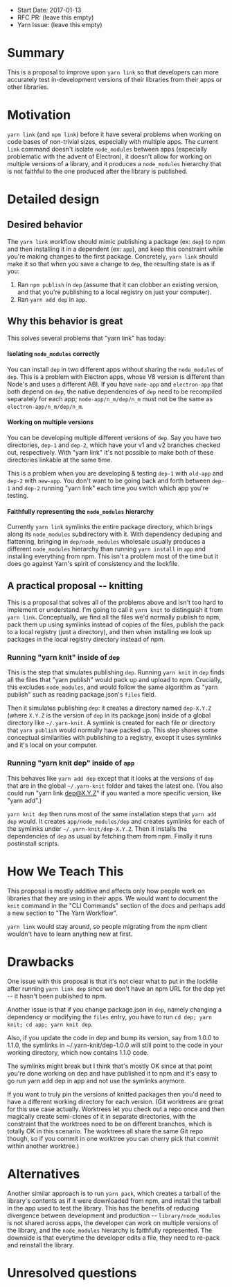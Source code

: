 - Start Date: 2017-01-13
- RFC PR: (leave this empty)
- Yarn Issue: (leave this empty)

# Summary

This is a proposal to improve upon `yarn link` so that developers can more accurately test in-development versions of their libraries from their apps or other libraries.

# Motivation

`yarn link` (and `npm link`) before it have several problems when working on code bases of non-trivial sizes, especially with multiple apps. The current `link` command doesn't isolate `node_modules` between apps (especially problematic with the advent of Electron), it doesn't allow for working on multiple versions of a library, and it produces a `node_modules` hierarchy that is not faithful to the one produced after the library is published.

# Detailed design

## Desired behavior

The `yarn link` workflow should mimic publishing a package (ex: `dep`) to npm and then installing it in a dependent (ex: `app`), and keep this constraint while you're making changes to the first package. Concretely, `yarn link` should make it so that when you save a change to `dep`, the resulting state is as if you:
1. Ran `npm publish` in `dep` (assume that it can clobber an existing version, and that you're publishing to a local registry on just your computer).
2. Ran `yarn add dep` in `app`.

## Why this behavior is great

This solves several problems that "yarn link" has today:

#### Isolating `node_modules` correctly

You can install `dep` in two different apps without sharing the `node_modules` of `dep`. This is a problem with Electron apps, whose V8 version is different than Node's and uses a different ABI. If you have `node-app` and `electron-app` that both depend on `dep`, the native dependencies of `dep` need to be recompiled separately for each app; `node-app/n_m/dep/n_m` must not be the same as `electron-app/n_m/dep/n_m`.

#### Working on multiple versions

You can be developing multiple different versions of `dep`. Say you have two directories, `dep-1` and `dep-2`, which have your v1 and v2 branches checked out, respectively. With "yarn link" it's not possible to make both of these directories linkable at the same time.

This is a problem when you are developing & testing `dep-1` with `old-app` and `dep-2` with `new-app`. You don't want to be going back and forth between `dep-1` and `dep-2` running "yarn link" each time you switch which app you're testing.

#### Faithfully representing the `node_modules` hierarchy

Currently `yarn link` symlinks the entire package directory, which brings along its `node_modules` subdirectory with it. With dependency deduping and flattening, bringing in `dep/node_modules` wholesale usually produces a different `node_modules` hierarchy than running `yarn install` in `app` and installing everything from npm. This isn't a problem most of the time but it does go against Yarn's spirit of consistency and the lockfile.

## A practical proposal -- knitting

This is a proposal that solves all of the problems above and isn't too hard to implement or understand. I'm going to call it `yarn knit` to distinguish it from `yarn link`. Conceptually, we find all the files we'd normally publish to npm, pack them up using symlinks instead of copies of the files, publish the pack to a local registry (just a directory), and then when installing we look up packages in the local registry directory instead of npm.

### Running "yarn knit" inside of `dep`

This is the step that simulates publishing `dep`. Running `yarn knit` in `dep` finds all the files that "yarn publish" would pack up and upload to npm. Crucially, this excludes `node_modules`, and would follow the same algorithm as "yarn publish" such as reading package.json's `files` field.

Then it simulates publishing `dep`: it creates a directory named `dep-X.Y.Z` (where `X.Y.Z` is the version of `dep` in its package.json) inside of a global directory like `~/.yarn-knit`. A symlink is created for each file or directory that `yarn publish` would normally have packed up. This step shares some conceptual similarities with publishing to a registry, except it uses symlinks and it's local on your computer.

### Running "yarn knit dep" inside of `app`

This behaves like `yarn add dep` except that it looks at the versions of `dep` that are in the global `~/.yarn-knit` folder and takes the latest one. (You also could run "yarn link dep@X.Y.Z" if you wanted a more specific version, like "yarn add".)

`yarn knit dep` then runs most of the same installation steps that `yarn add dep` would. It creates `app/node_modules/dep` and creates symlinks for each of the symlinks under `~/.yarn-knit/dep-X.Y.Z`. Then it installs the dependencies of `dep` as usual by fetching them from npm. Finally it runs postinstall scripts.

# How We Teach This

This proposal is mostly additive and affects only how people work on libraries that they are using in their apps. We would want to document the `knit` command in the "CLI Commands" section of the docs and perhaps add a new section to "The Yarn Workflow".

`yarn link` would stay around, so people migrating from the npm client wouldn't have to learn anything new at first.

# Drawbacks

One issue with this proposal is that it's not clear what to put in the lockfile after running `yarn link dep` since we don't have an npm URL for the dep yet -- it hasn't been published to npm.

Another issue is that if you change package.json in `dep`, namely changing a dependency or modifying the `files` entry, you have to run `cd dep; yarn knit; cd app; yarn knit dep`.

Also, if you update the code in dep and bump its version, say from 1.0.0 to 1.1.0, the symlinks in ~/.yarn-knit/dep-1.0.0 will still point to the code in your working directory, which now contains 1.1.0 code.

The symlinks might break but I think that's mostly OK since at that point you're done working on dep and have published it to npm and it's easy to go run yarn add dep in app and not use the symlinks anymore.

If you want to truly pin the versions of knitted packages then you'd need to have a different working directory for each version. (Git worktrees are great for this use case actually. Worktrees let you check out a repo once and then magically create semi-clones of it in separate directories, with the constraint that the worktrees need to be on different branches, which is totally OK in this scenario. The worktrees all share the same Git repo though, so if you commit in one worktree you can cherry pick that commit within another worktree.)

# Alternatives

Another similar approach is to run `yarn pack`, which creates a tarball of the library's contents as if it were downloaded from npm, and install the tarball in the app used to test the library. This has the benefits of reducing divergence between development and production -- `library/node_modules` is not shared across apps, the developer can work on multiple versions of the library, and the `node_modules` hierarchy is faithfully represented. The downside is that everytime the developer edits a file, they need to re-pack and reinstall the library.

# Unresolved questions
